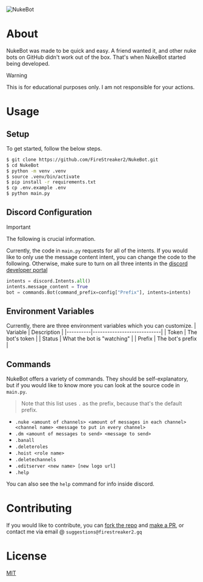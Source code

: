 ![NukeBot](https://socialify.git.ci/FireStreaker2/NukeBot/image?description=1&font=Raleway&forks=1&issues=1&language=1&name=1&owner=1&pulls=1&stargazers=1&theme=Dark)

# About
NukeBot was made to be quick and easy. A friend wanted it, and other nuke bots on GitHub didn't work out of the box. That's when NukeBot started being developed.

> [!WARNING]  
> This is for educational purposes only. I am not responsible for your actions.

# Usage
## Setup
To get started, follow the below steps.
```bash
$ git clone https://github.com/FireStreaker2/NukeBot.git
$ cd NukeBot
$ python -m venv .venv
$ source .venv/bin/activate
$ pip install -r requirements.txt
$ cp .env.example .env
$ python main.py
```

## Discord Configuration
> [!IMPORTANT]  
> The following is crucial information.   

Currently, the code in ``main.py`` requests for all of the intents. If you would like to only use the message content intent, you can change the code to the following. Otherwise, make sure to turn on all three intents in the [discord developer portal](https://discord.com/developers)
```python
intents = discord.Intents.all()
intents.message_content = True
bot = commands.Bot(command_prefix=config["Prefix"], intents=intents)
```

## Environment Variables
Currently, there are three environment variables which you can customize. 
| Variable | Description                |
|----------|----------------------------|
| Token    | The bot's token            |
| Status   | What the bot is "watching" |
| Prefix   | The bot's prefix           |

## Commands
NukeBot offers a variety of commands. They should be self-explanatory, but if you would like to know more you can look at the source code in ``main.py``.

> Note that this list uses ``.`` as the prefix, because that's the default prefix.

* ``.nuke <amount of channels> <amount of messages in each channel> <channel name> <message to put in every channel>``
* ``.dm <amount of messages to send> <message to send>``
* ``.banall``
* ``.deleteroles``
* ``.hoist <role name>``
* ``.deletechannels``
* ``.editserver <new name> [new logo url]``
* ``.help``

You can also see the ``help`` command for info inside discord.

# Contributing
If you would like to contribute, you can <a href="https://github.com/FireStreaker2/NukeBot/fork">fork the repo</a> and <a href="https://github.com/FireStreaker2/NukeBot/compare">make a PR</a>, or contact me via email @ ``suggestions@firestreaker2.gq``

# License
[MIT](https://github.com/FireStreaker2/NukeBot/blob/main/LICENSE)

